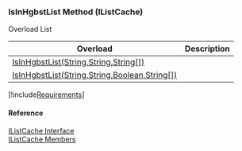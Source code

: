 ﻿### IsInHgbstList Method (IListCache)

Overload List

| Overload | Description |
| --- | --- |
| [IsInHgbstList(String,String,String\[\])](fcSDK~FChoice.Foundation.Clarify.IListCache~IsInHgbstList(String,String,String[]).md) |   |
| [IsInHgbstList(String,String,Boolean,String\[\])](fcSDK~FChoice.Foundation.Clarify.IListCache~IsInHgbstList(String,String,Boolean,String[]).md) |   |

[!include[Requirements](../partials/requirements.md)]



#### Reference

[IListCache Interface](fcSDK~FChoice.Foundation.Clarify.IListCache.md)  
[IListCache Members](fcSDK~FChoice.Foundation.Clarify.IListCache_members.md)
